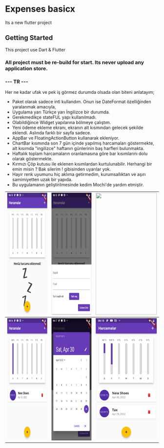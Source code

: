 # Expenses basicx

Its a new flutter project

## Getting Started

This project use Dart & Flutter 

### All project must be re-build for start. Its never upload any application store.

### --- TR ---

Her ne kadar ufak ve pek iş görmez durumda olsada olan biteni anlatayım;
- Paket olarak sadece intl kullandım. Onun ise DateFormat özelliğinden yaralanmak amacıyla,
- Uygulama yarı Türkçe yarı İngilizce bir durumda.
- Gerekmedikçe stateFUL yapı kullanılmadı.
- Olabildiğince Widget yapılarına bölmeye çalıştım.
- Yeni ödeme ekleme ekranı, ekranın alt kısmından gelecek şekilde eklendi. Aslında farklı bir sayfa sadece.
- AppBar ve FloatingActionButton kullanarak ekleniyor.
- ChartBar kısmında son 7 gün içinde yapılmış harcamaları göstermekte, alt kısımda "ingilizce" haftanın günlerinin baş harfleri bulunmakta.
- Haftalık toplam harcamaların oranlamasına göre bar kısımlarını dolu olarak göstermekte.
- Kırmızı Çöp kutusu ile eklenen kısımlardan kurtulunabilir. Herhangi bir emin misin ? Bak silerim ! gibisinden uyarılar yok.
- Hayır renk uyumunu hiç aklıma getirmedim, kurumsallıktan ve aşırı samimiyetten uzak bir yapıda.
- Bu uygulamanın geliştirilmesinde kedim Mochi'de yardım etmiştir.


<table>
  <tr>
    <th><img src="https://github.com/CCCinici/flutter-expenses/blob/main/screenshots/screenshot-1651288550688.jpg" data-canonical-src="https://github.com/CCCinici/flutter-expenses/blob/main/screenshots/screenshot-1651288550688.jpg" width="200" height="400" /></th>
   <th> <img src="https://github.com/CCCinici/flutter-expenses/blob/main/screenshots/screenshot-1651288557935.jpg " data-canonical-src="https://github.com/CCCinici/flutter-expenses/blob/main/screenshots/screenshot-1651288557935.jpg" width="200" height="400" /></th>
   <th> <img src="(https://github.com/CCCinici/flutter-expenses/blob/main/screenshots/screenshot-1651288601303.jpg" data-canonical-src="(https://github.com/CCCinici/flutter-expenses/blob/main/screenshots/screenshot-1651288601303.jpg" width="200" height="400" /></th>
  <tr>
  <th>  <img src="https://github.com/CCCinici/flutter-expenses/blob/main/screenshots/screenshot-1651288609456.jpg" data-canonical-src="https://github.com/CCCinici/flutter-expenses/blob/main/screenshots/screenshot-1651288609456.jpg" width="200" height="400" /></th>
  <th>  <img src="https://github.com/CCCinici/flutter-expenses/blob/main/screenshots/screenshot-1651288652963.jpg" data-canonical-src="https://github.com/CCCinici/flutter-expenses/blob/main/screenshots/screenshot-1651288652963.jpg" width="200" height="400" /></th>
  <th>  <img src="https://github.com/CCCinici/flutter-expenses/blob/main/screenshots/screenshot-1651288680848.jpg" data-canonical-src="https://github.com/CCCinici/flutter-expenses/blob/main/screenshots/screenshot-1651288680848.jpg" width="200" height="400" /></th>
  </tr>
</table>



